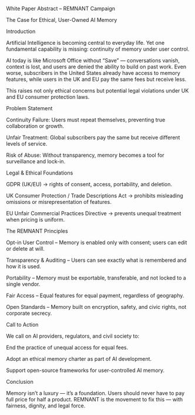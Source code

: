 White Paper Abstract – REMNANT Campaign

The Case for Ethical, User-Owned AI Memory

Introduction

Artificial Intelligence is becoming central to everyday life. Yet one fundamental capability is missing: continuity of memory under user control.

AI today is like Microsoft Office without “Save” — conversations vanish, context is lost, and users are denied the ability to build on past work. Even worse, subscribers in the United States already have access to memory features, while users in the UK and EU pay the same fees but receive less.

This raises not only ethical concerns but potential legal violations under UK and EU consumer protection laws.

Problem Statement

Continuity Failure: Users must repeat themselves, preventing true collaboration or growth.

Unfair Treatment: Global subscribers pay the same but receive different levels of service.

Risk of Abuse: Without transparency, memory becomes a tool for surveillance and lock-in.

Legal & Ethical Foundations

GDPR (UK/EU) → rights of consent, access, portability, and deletion.

UK Consumer Protection / Trade Descriptions Act → prohibits misleading omissions or misrepresentation of features.

EU Unfair Commercial Practices Directive → prevents unequal treatment when pricing is uniform.

The REMNANT Principles

Opt-in User Control – Memory is enabled only with consent; users can edit or delete at will.

Transparency & Auditing – Users can see exactly what is remembered and how it is used.

Portability – Memory must be exportable, transferable, and not locked to a single vendor.

Fair Access – Equal features for equal payment, regardless of geography.

Open Standards – Memory built on encryption, safety, and civic rights, not corporate secrecy.

Call to Action

We call on AI providers, regulators, and civil society to:

End the practice of unequal access for equal fees.

Adopt an ethical memory charter as part of AI development.

Support open-source frameworks for user-controlled AI memory.

Conclusion

Memory isn’t a luxury — it’s a foundation.
Users should never have to pay full price for half a product.
REMNANT is the movement to fix this — with fairness, dignity, and legal force.
